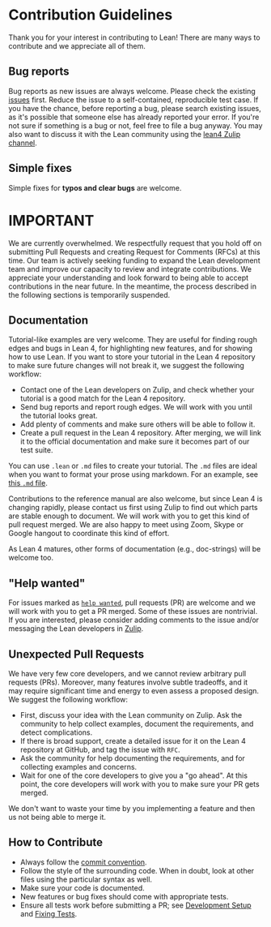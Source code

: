 # Contribution Guidelines

Thank you for your interest in contributing to Lean! There are many ways to contribute and we appreciate all of them.

## Bug reports

Bug reports as new issues are always welcome. Please check the existing [issues](https://github.com/leanprover/lean4/issues) first.
Reduce the issue to a self-contained, reproducible test case.
If you have the chance, before reporting a bug, please search existing issues, as it's possible that
someone else has already reported your error.
If you're not sure if something is a bug or not, feel free to file a bug anyway. You may also want to discuss it with the Lean
community using the [lean4 Zulip channel](https://leanprover.zulipchat.com/#narrow/stream/270676-lean4).

## Simple fixes

Simple fixes for **typos and clear bugs** are welcome.

# **IMPORTANT**

We are currently overwhelmed. We respectfully request that you hold off on submitting Pull Requests and creating Request for Comments (RFCs) at this time. Our team is actively seeking funding to expand the Lean development team and improve our capacity to review and integrate contributions. We appreciate your understanding and look forward to being able to accept contributions in the near future. In the meantime, the process described in the following sections is temporarily suspended.

## Documentation

Tutorial-like examples are very welcome.
They are useful for finding rough edges and bugs in Lean 4, for highlighting new features, and for showing how to use Lean.
If you want to store your tutorial in the Lean 4 repository to make sure future changes will not break it, we suggest the following workflow:
* Contact one of the Lean developers on Zulip, and check whether your tutorial is a good match for the Lean 4 repository.
* Send bug reports and report rough edges. We will work with you until the tutorial looks great.
* Add plenty of comments and make sure others will be able to follow it.
* Create a pull request in the Lean 4 repository. After merging, we will link it to the official documentation and make sure it becomes part of our test suite.

You can use `.lean` or `.md` files to create your tutorial. The `.md` files are ideal when you want to format your prose using markdown. For an example, see [this `.md` file](https://github.com/leanprover/lean4/blob/master/doc/lean3changes.md).

Contributions to the reference manual are also welcome, but since Lean 4 is changing rapidly, please contact us first using Zulip
to find out which parts are stable enough to document. We will work with you to get this kind of
pull request merged. We are also happy to meet using Zoom, Skype or Google hangout to coordinate this kind of effort.

As Lean 4 matures, other forms of documentation (e.g., doc-strings) will be welcome too.

## "Help wanted"

For issues marked as [`help wanted`](https://github.com/leanprover/lean4/issues?q=is%3Aissue+is%3Aopen+label%3A%22help+wanted%22), pull requests (PR) are welcome and we will work with you to get a PR merged. Some of these issues are nontrivial. If you are interested, please consider adding comments to the issue and/or messaging the Lean developers in [Zulip](https://leanprover.zulipchat.com/#).

## Unexpected Pull Requests

We have very few core developers, and we cannot review arbitrary pull requests (PRs). Moreover, many features involve subtle tradeoffs, and it may require significant time and energy to even assess a proposed design. We suggest the following workflow:

* First, discuss your idea with the Lean community on Zulip. Ask the community to help collect examples, document the requirements, and detect complications.
* If there is broad support, create a detailed issue for it on the Lean 4 repository at GitHub, and tag the issue with `RFC`.
* Ask the community for help documenting the requirements, and for collecting examples and concerns.
* Wait for one of the core developers to give you a "go ahead". At this point, the core developers will work with you to make sure your PR gets merged.

We don't want to waste your time by you implementing a feature and then us not being able to merge it.

## How to Contribute

* Always follow the [commit convention](https://lean-lang.org/lean4/doc/dev/commit_convention.html).
* Follow the style of the surrounding code. When in doubt, look at other files using the particular syntax as well.
* Make sure your code is documented.
* New features or bug fixes should come with appropriate tests.
* Ensure all tests work before submitting a PR; see [Development Setup](https://lean-lang.org/lean4/doc/make/index.html#development-setup) and [Fixing Tests](https://lean-lang.org/lean4/doc/dev/fixing_tests.html).
